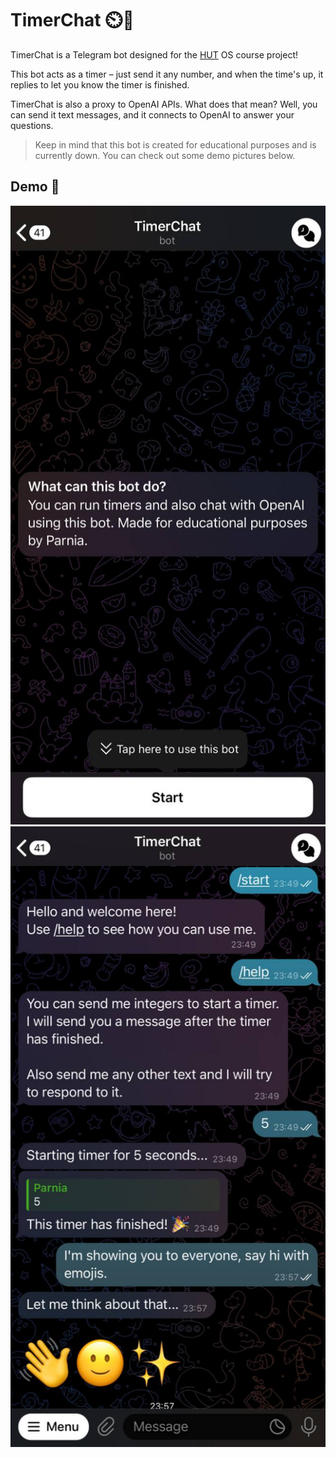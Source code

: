 # TimerChat ⏲️💬

TimerChat is a Telegram bot designed for the [HUT](https://hut.ac.ir) OS course project!

This bot acts as a timer – just send it any number, and when the time's up, it replies to let you know the timer is finished.

TimerChat is also a proxy to OpenAI APIs. What does that mean? Well, you can send it text messages, and it connects to OpenAI to answer your questions.

> Keep in mind that this bot is created for educational purposes and is currently down. You can check out some demo pictures below.

## Demo 🚀

![Screenshot01](./Images/Screenshot01.jpg)
![Screenshot02](./Images/Screenshot02.jpg)